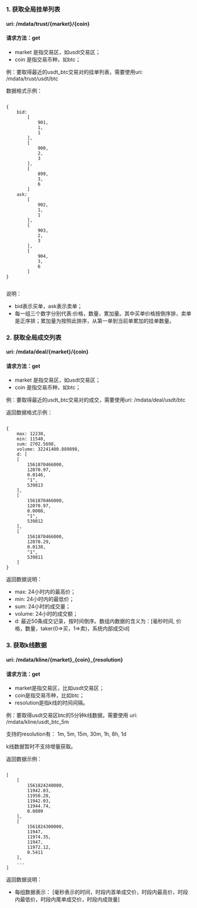 ### 1. 获取全局挂单列表

#### uri: /mdata/trust/{market}/{coin}

#### 请求方法：get

- market 是指交易区，如usdt交易区；
- coin 是指交易币种，如btc；

例：要取得最近的usdt_btc交易对的挂单列表，需要使用uri: /mdata/trust/usdt/btc

数据格式示例：

```

{
    bid: 
        [
            901,
            1,
            1
        ],
        [
            900,
            2,
            3
        ],
        [
            899,
            3,
            6
        ]
    ask:
        [
            902,
            1,
            1
        ],
        [
            903,
            2,
            3
        ],
        [
            904,
            3,
            6
        ]
}
    
```

说明：
- bid表示买单，ask表示卖单；
- 每一组三个数字分别代表:价格，数量，累加量。其中买单价格按倒序排，卖单是正序排；累加量为按照此排序，从第一单到当前单累加的挂单数量。



### 2. 获取全局成交列表

#### uri: /mdata/deal/{market}/{coin}

#### 请求方法：get

- market 是指交易区，如usdt交易区；
- coin 是指交易币种，如btc；

例：要取得最近的usdt_btc交易对的成交，需要使用uri: /mdata/deal/usdt/btc

返回数据格式示例：

```

{
    max: 12230,
    min: 11540,
    sum: 2702.5698,
    volume: 32241400.889898,
    d: [
    [
        1561870466000,
        12070.97,
        0.0146,
        "1",
        539813
    ],
    [
        1561870466000,
        12070.97,
        0.0008,
        "1",
        539812
    ],
    [
        1561870466000,
        12070.29,
        0.0138,
        "1",
        539811
    ]
}

```

返回数据说明：
- max: 24小时内的最高价；
- min: 24小时内的最低价；
- sum: 24小时的成交量；
- volume: 24小时的成交额；
- d: 最近50条成交记录，按时间倒序。数组内数据的含义为：[毫秒时间, 价格，数量，taker(0=>买，1=>卖)，系统内部成交id]


### 3. 获取k线数据

#### uri: /mdata/kline/{market}\_{coin}\_{resolution}

#### 请求方法：get

- market是指交易区，比如usdt交易区；
- coin是指交易币种，比如btc；
- resolution是指k线的时间间隔。

例：要取得usdt交易区btc的5分钟k线数据，需要使用 uri: /mdata/kline/usdt_btc_5m

支持的resolution有：
1m, 5m, 15m, 30m, 1h, 8h, 1d

k线数据暂时不支持增量获取。

返回数据示例：

```

[
    [
        1561824240000,
        11942.03,
        11950.28,
        11942.03,
        11944.74,
        0.0809
    ],
    [
        1561824300000,
        11947,
        11974.35,
        11947,
        11972.12,
        0.5411
    ],
    ...
]

```

返回数据说明：

- 每组数据表示： [毫秒表示的时间，时段内首单成交价，时段内最高价，时段内最低价，时段内尾单成交价，时段内成效量]
